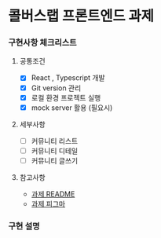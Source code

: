 # 콜버스랩 프론트엔드 과제

### 구현사항 체크리스트

1. 공통조건

    - [x] React , Typescript 개발
    - [x] Git version 관리
    - [x] 로컬 환경 프로젝트 실행
    - [x] mock server 활용 (필요시)

2. 세부사항

    - [ ] 커뮤니티 리스트
    - [ ] 커뮤니티 디테일
    - [ ] 커뮤니티 글쓰기

3. 참고사항

    - [과제 README](https://callbus.notion.site/554c86d2d8e043669b923bf1928a5203)
    - [과제 피그마](https://www.figma.com/file/X4P7NoRQ1D5YqlSCwtOeDa/%EC%9E%90%EB%A6%AC%ED%86%A1-%EA%B3%BC%EC%A0%9C?node-id=0%3A1)

### 구현 설명
